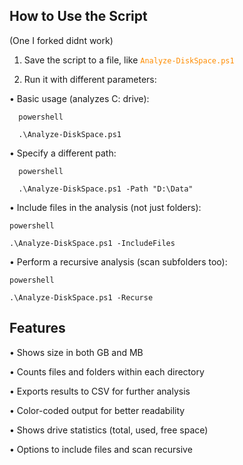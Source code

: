 ## How to Use the Script

 (One I forked didnt work)

1. Save the script to a file, like <code style="color : darkorange">Analyze-DiskSpace.ps1</code>

3. Run it with different parameters:

•	Basic usage (analyzes C: drive):
```
  powershell

  .\Analyze-DiskSpace.ps1
```

•	Specify a different path:

```
  powershell

  .\Analyze-DiskSpace.ps1 -Path "D:\Data"

```

•	Include files in the analysis (not just folders):
  
  ```
  powershell
  
  .\Analyze-DiskSpace.ps1 -IncludeFiles
```

•	Perform a recursive analysis (scan subfolders too):

  ```
  powershell

  .\Analyze-DiskSpace.ps1 -Recurse
```

## Features

•	Shows size in both GB and MB

•	Counts files and folders within each directory

•	Exports results to CSV for further analysis

•	Color-coded output for better readability

•	Shows drive statistics (total, used, free space)

•	Options to include files and scan recursive
